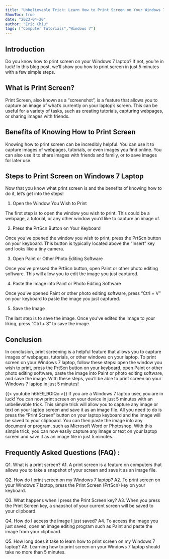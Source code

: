 ```yaml
---
title: "Unbelievable Trick: Learn How to Print Screen on Your Windows 7 Laptop in Just 5 Minutes!"
ShowToc: true 
date: "2023-04-20"
author: "Eric Chiu" 
tags: ["Computer Tutorials","Windows 7"]
---
```

## Introduction

Do you know how to print screen on your Windows 7 laptop? If not, you’re in luck! In this blog post, we’ll show you how to print screen in just 5 minutes with a few simple steps. 

## What is Print Screen?

Print Screen, also known as a “screenshot”, is a feature that allows you to capture an image of what’s currently on your laptop’s screen. This can be useful for a variety of tasks, such as creating tutorials, capturing webpages, or sharing images with friends. 

## Benefits of Knowing How to Print Screen

Knowing how to print screen can be incredibly helpful. You can use it to capture images of webpages, tutorials, or even images you find online. You can also use it to share images with friends and family, or to save images for later use. 

## Steps to Print Screen on Windows 7 Laptop

Now that you know what print screen is and the benefits of knowing how to do it, let’s get into the steps! 

1. Open the Window You Wish to Print

The first step is to open the window you wish to print. This could be a webpage, a tutorial, or any other window you’d like to capture an image of. 

2. Press the PrtScn Button on Your Keyboard

Once you’ve opened the window you wish to print, press the PrtScn button on your keyboard. This button is typically located above the “Insert” key and looks like a tiny camera. 

3. Open Paint or Other Photo Editing Software

Once you’ve pressed the PrtScn button, open Paint or other photo editing software. This will allow you to edit the image you just captured. 

4. Paste the Image into Paint or Photo Editing Software

Once you’ve opened Paint or other photo editing software, press “Ctrl + V” on your keyboard to paste the image you just captured. 

5. Save the Image

The last step is to save the image. Once you’ve edited the image to your liking, press “Ctrl + S” to save the image. 

## Conclusion

In conclusion, print screening is a helpful feature that allows you to capture images of webpages, tutorials, or other windows on your laptop. To print screen on your Windows 7 laptop, follow these steps: open the window you wish to print, press the PrtScn button on your keyboard, open Paint or other photo editing software, paste the image into Paint or photo editing software, and save the image. With these steps, you’ll be able to print screen on your Windows 7 laptop in just 5 minutes!

{{< youtube h6hE9_9OlQo >}} 
If you are a Windows 7 laptop user, you are in luck! You can now print screen on your device in just 5 minutes with an unbelievable trick. This simple trick will allow you to capture any image or text on your laptop screen and save it as an image file. All you need to do is press the “Print Screen” button on your laptop keyboard and the image will be saved to your clipboard. You can then paste the image into any document or program, such as Microsoft Word or Photoshop. With this simple trick, you can now easily capture any image or text on your laptop screen and save it as an image file in just 5 minutes.

## Frequently Asked Questions (FAQ) :
Q1. What is a print screen?
A1. A print screen is a feature on computers that allows you to take a snapshot of your screen and save it as an image file.

Q2. How do I print screen on my Windows 7 laptop?
A2. To print screen on your Windows 7 laptop, press the Print Screen (PrtScn) key on your keyboard.

Q3. What happens when I press the Print Screen key?
A3. When you press the Print Screen key, a snapshot of your current screen will be saved to your clipboard.

Q4. How do I access the image I just saved?
A4. To access the image you just saved, open an image editing program such as Paint and paste the image from your clipboard.

Q5. How long does it take to learn how to print screen on my Windows 7 laptop?
A5. Learning how to print screen on your Windows 7 laptop should take no more than 5 minutes.


